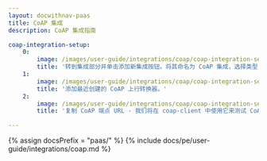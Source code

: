 ```yaml
---
layout: docwithnav-paas
title: CoAP 集成
description: CoAP 集成指南

coap-integration-setup:
    0:
        image: /images/user-guide/integrations/coap/coap-integration-setup-1-paas.png
        title: '转到集成部分并单击添加新集成按钮。将其命名为 CoAP 集成，选择类型 COAP。'
    1:
        image: /images/user-guide/integrations/coap/coap-integration-setup-2-paas.png
        title: '添加最近创建的 CoAP 上行转换器。'
    2:
        image: /images/user-guide/integrations/coap/coap-integration-setup-3-paas.png
        title: '复制 CoAP 端点 URL - 我们将在 coap-client 中使用它来测试 CoAP 集成。单击“添加”以创建集成。'

---
```

{% assign docsPrefix = "paas/" %}
{% include docs/pe/user-guide/integrations/coap.md %}